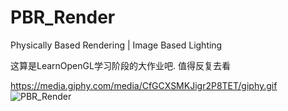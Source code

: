 # PBR_Render
Physically Based Rendering | Image Based Lighting

这算是LearnOpenGL学习阶段的大作业吧. 值得反复去看

https://media.giphy.com/media/CfGCXSMKJigr2P8TET/giphy.gif
![PBR_Render](https://media.giphy.com/media/CfGCXSMKJigr2P8TET/giphy.gif)
